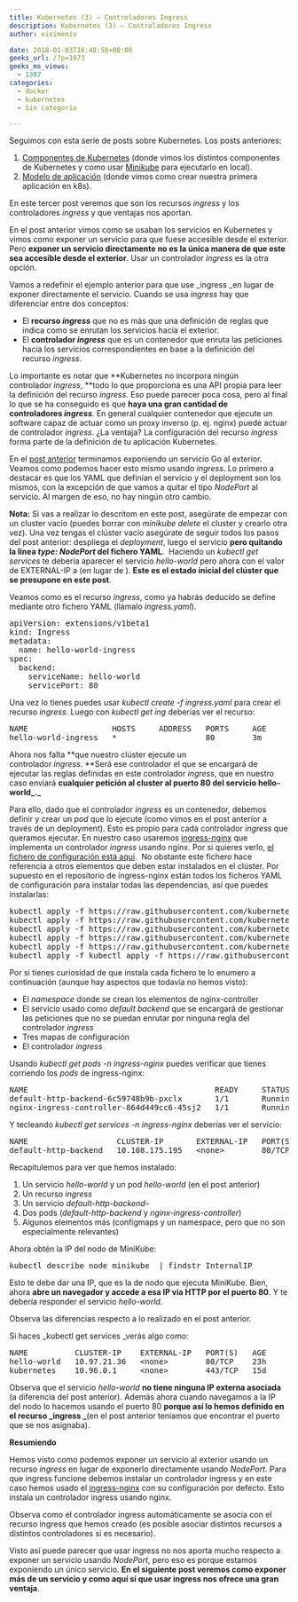 ```yaml
---
title: Kubernetes (3) – Controladores Ingress
description: Kubernetes (3) – Controladores Ingress
author: eiximenis

date: 2018-01-03T16:48:58+00:00
geeks_url: /?p=1973
geeks_ms_views:
  - 1307
categories:
  - docker
  - kubernetes
  - Sin categoría

---
```

Seguimos con esta serie de posts sobre Kubernetes. Los posts anteriores:

  1. [Componentes de Kubernetes][1] (donde vimos los distintos componentes de Kubernetes y como usar [Minikube][2] para ejecutarlo en local).
  2. [Modelo de aplicación][3] (donde vimos como crear nuestra primera aplicación en k8s).

En este tercer post veremos que son los recursos _ingress_ y los controladores _ingress_ y que ventajas nos aportan.
  
<!--more-->


  
En el post anterior vimos como se usaban los servicios en Kubernetes y vimos como exponer un servicio para que fuese accesible desde el exterior. Pero **exponer un servicio directamente no es la única manera de que este sea accesible desde el exterior**. Usar un controlador _ingress_ es la otra opción.
  
Vamos a redefinir el ejemplo anterior para que use _ingress _en lugar de exponer directamente el servicio. Cuando se usa _ingress_ hay que diferenciar entre dos conceptos:

  * El **recurso _ingress_** que no es más que una definición de reglas que indica como se enrutan los servicios hacia el exterior.
  * El **controlador _ingress_** que es un contenedor que enruta las peticiones hacia los servicios correspondientes en base a la definición del recurso _ingress_.

Lo importante es notar que **Kubernetes no incorpora ningún controlador _ingress_, **todo lo que proporciona es una API propia para leer la definición del recurso _ingress_. Eso puede parecer poca cosa, pero al final lo que se ha conseguido es que **haya una gran cantidad de controladores _ingress_**. En general cualquier contenedor que ejecute un software capaz de actuar como un proxy inverso (p. ej. nginx) puede actuar de controlador _ingress_. ¿La ventaja? La configuración del recurso _ingress_ forma parte de la definición de tu aplicación Kubernetes.
  
En el [post anterior][3] terminamos exponiendo un servicio Go al exterior. Veamos como podemos hacer esto mismo usando _ingress_. Lo primero a destacar es que los YAML que definían el servicio y el deployment son los mismos, con la excepción de que vamos a quitar el tipo _NodePort_ al servicio. Al margen de eso, no hay ningún otro cambio.
  
**Nota:** Si vas a realizar lo descritom en este post, asegúrate de empezar con un cluster vacío (puedes borrar con _minikube delete_ el cluster y crearlo otra vez). Una vez tengas el clúster vacío asegúrate de seguir todos los pasos del post anterior: despliega el _deployment_, luego el servicio **pero quitando la línea _type: NodePort_ del fichero YAML**.  Haciendo un _kubectl get services_ te debería aparecer el servicio _hello-world_ pero ahora con el valor de EXTERNAL-IP a <none> (en lugar de <nodes>). **Este es el estado inicial del clúster que se presupone en este post**.
  
Veamos como es el recurso _ingress_, como ya habrás deducido se define mediante otro fichero YAML (llámalo _ingress.yaml_).

<pre class="EnlighterJSRAW" data-enlighter-language="ini">apiVersion: extensions/v1beta1
kind: Ingress
metadata:
  name: hello-world-ingress
spec:
  backend:
    serviceName: hello-world
    servicePort: 80</pre>

Una vez lo tienes puedes usar _kubectl create -f ingress.yaml_ para crear el recurso _ingress_. Luego con _kubectl get ing_ deberías ver el recurso:

<pre class="EnlighterJSRAW" data-enlighter-language="no-highlight">NAME                  HOSTS     ADDRESS   PORTS     AGE
hello-world-ingress   *                   80        3m</pre>

Ahora nos falta **que nuestro clúster ejecute un controlador _ingress_. **Será ese controlador el que se encargará de ejecutar las reglas definidas en este controlador _ingress_, que en nuestro caso enviará **cualquier petición al cluster al puerto 80 del servicio hello-world_._**
  
Para ello, dado que el controlador _ingress_ es un contenedor, debemos definir y crear un _pod_ que lo ejecute (como vimos en el post anterior a través de un deployment). Esto es propio para cada controlador _ingress_ que queramos ejecutar. En nuestro caso usaremos [ingress-nginx][4] que implementa un controlador _ingress_ usando nginx. Por si quieres verlo, [el fichero de configuración está aquí][5].  No obstante este fichero hace referencia a otros elementos que deben estar instalados en el clúster. Por supuesto en el repositorio de ingress-nginx están todos los ficheros YAML de configuración para instalar todas las dependencias, así que puedes instalarlas:

<pre class="EnlighterJSRAW" data-enlighter-language="shell">kubectl apply -f https://raw.githubusercontent.com/kubernetes/ingress-nginx/master/deploy/namespace.yaml
kubectl apply -f https://raw.githubusercontent.com/kubernetes/ingress-nginx/master/deploy/default-backend.yaml
kubectl apply -f https://raw.githubusercontent.com/kubernetes/ingress-nginx/master/deploy/configmap.yaml
kubectl apply -f https://raw.githubusercontent.com/kubernetes/ingress-nginx/master/deploy/tcp-services-configmap.yaml
kubectl apply -f https://raw.githubusercontent.com/kubernetes/ingress-nginx/master/deploy/udp-services-configmap.yaml
kubectl apply -f kubectl apply -f https://raw.githubusercontent.com/kubernetes/ingress-nginx/master/deploy/without-rbac.yaml</pre>

Por si tienes curiosidad de que instala cada fichero te lo enumero a continuación (aunque hay aspectos que todavía no hemos visto):

  * El _namespace_ donde se crean los elementos de nginx-controller
  * El servicio usado como _default backend_ que se encargará de gestionar las peticiones que no se puedan enrutar por ninguna regla del controlador _ingress_
  * Tres mapas de configuración
  * El controlador _ingress_

Usando _kubectl get pods -n ingress-nginx_ puedes verificar que tienes corriendo los _pods_ de ingress-nginx:

<pre class="EnlighterJSRAW" data-enlighter-language="no-highlight">NAME                                        READY     STATUS    RESTARTS   AGE
default-http-backend-6c59748b9b-pxclx       1/1       Running   2          9m
nginx-ingress-controller-864d449cc6-45sj2   1/1       Running   2          7m</pre>

Y tecleando _kubectl get services -n ingress-nginx_ deberías ver el servicio:

<pre class="EnlighterJSRAW" data-enlighter-language="no-highlight">NAME                   CLUSTER-IP       EXTERNAL-IP   PORT(S)   AGE
default-http-backend   10.108.175.195   &lt;none&gt;        80/TCP    10m</pre>

Recapitulemos para ver que hemos instalado:

  1. Un servicio _hello-world_ y un pod _hello-world_ (en el post anterior)
  2. Un recurso _ingress_
  3. Un servicio _default-http-backend_&#8211;
  4. Dos pods (_default-http-backend_ y _nginx-ingress-controller_)
  5. Algunos elementos más (configmaps y un namespace, pero que no son especialmente relevantes)

Ahora obtén la IP del nodo de MiniKube:

<pre class="EnlighterJSRAW" data-enlighter-language="shell">kubectl describe node minikube  | findstr InternalIP</pre>

Esto te debe dar una IP, que es la de nodo que ejecuta MiniKube. Bien, ahora **abre un navegador y accede a esa IP via HTTP por el puerto 80**. Y te debería responder el servicio _hello-world_.
  
Observa las diferencias respecto a lo realizado en el post anterior.
  
Si haces _kubectl get services _verás algo como:

<pre class="EnlighterJSRAW" data-enlighter-language="null">NAME          CLUSTER-IP    EXTERNAL-IP   PORT(S)   AGE
hello-world   10.97.21.36   &lt;none&gt;        80/TCP    23h
kubernetes    10.96.0.1     &lt;none&gt;        443/TCP   15d</pre>

Observa que el servicio _hello-world_ **no tiene ninguna IP externa asociada** (a diferencia del post anterior). Además ahora cuando navegamos a la IP del nodo lo hacemos usando el puerto 80 **porque así lo hemos definido en el recurso _ingress _**(en el post anterior teníamos que encontrar el puerto que se nos asignaba).
  
**Resumiendo**
  
Hemos visto como podemos exponer un servicio al exterior usando un recurso _ingress_ en lugar de exponerlo directamente usando _NodePort_. Para que ingress funcione debemos instalar un controlador ingress y en este caso hemos usado el [ingress-nginx][4] con su configuración por defecto. Esto instala un controlador ingress usando nginx.
  
Observa como el controlador ingress automáticamente se asocia con el recurso ingress que hemos creado (es posible asociar distintos recursos a distintos controladores si es necesario).
  
Visto así puede parecer que usar ingress no nos aporta mucho respecto a exponer un servicio usando _NodePort_, pero eso es porque estamos exponiendo un único servicio. **En el siguiente post veremos como exponer más de un servicio y como aquí sí que usar ingress nos ofrece una gran ventaja**.

 [1]: https://geeks.ms/etomas/2017/12/19/kubernetes-1-componentes-de-kubernetes/
 [2]: https://github.com/kubernetes/minikube
 [3]: https://geeks.ms/etomas/2017/12/21/kubernetes-2-modelo-de-aplicacion/
 [4]: https://github.com/kubernetes/ingress-nginx
 [5]: https://raw.githubusercontent.com/kubernetes/ingress-nginx/master/deploy/without-rbac.yaml